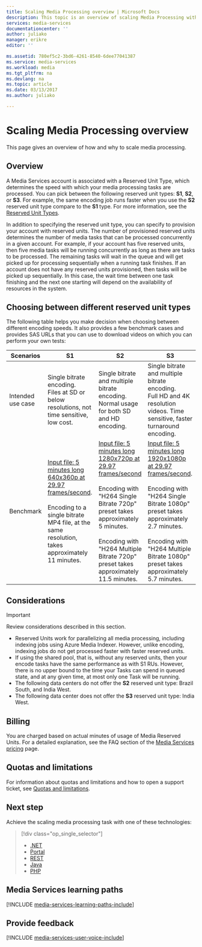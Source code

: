 ```yaml
---
title: Scaling Media Processing overview | Microsoft Docs
description: This topic is an overview of scaling Media Processing with Azure Media Services.
services: media-services
documentationcenter: ''
author: juliako
manager: erikre
editor: ''

ms.assetid: 780ef5c2-3bd6-4261-8540-6dee77041387
ms.service: media-services
ms.workload: media
ms.tgt_pltfrm: na
ms.devlang: na
ms.topic: article
ms.date: 03/13/2017
ms.author: juliako

---
```

# Scaling Media Processing overview
This page gives an overview of how and why to scale media processing. 

## Overview
A Media Services account is associated with a Reserved Unit Type, which determines the speed with which your media processing tasks are processed. You can pick between the following reserved unit types: **S1**, **S2**, or **S3**. For example, the same encoding job runs faster when you use the **S2** reserved unit type compare to the **S1** type. For more information, see the [Reserved Unit Types](https://azure.microsoft.com/blog/high-speed-encoding-with-azure-media-services/).

In addition to specifying the reserved unit type, you can specify to provision your account with reserved units. The number of provisioned reserved units determines the number of media tasks that can be processed concurrently in a given account. For example, if your account has five reserved units, then five media tasks will be running concurrently as long as there are tasks to be processed. The remaining tasks will wait in the queue and will get picked up for processing sequentially when a running task finishes. If an account does not have any reserved units provisioned, then tasks will be picked up sequentially. In this case, the wait time between one task finishing and the next one starting will depend on the availability of resources in the system.

## Choosing between different reserved unit types
The following table helps you make decision when choosing between different encoding speeds. It also provides a few benchmark cases and provides SAS URLs that you can use to download videos on which you can perform your own tests:

| Scenarios | **S1** | **S2** | **S3** |
| --- | --- | --- | --- |
| Intended use case |Single bitrate encoding. <br/>Files at SD or below resolutions, not time sensitive, low cost. |Single bitrate and multiple bitrate encoding.<br/>Normal usage for both SD and HD encoding. |Single bitrate and multiple bitrate encoding.<br/>Full HD and 4K resolution videos. Time sensitive, faster turnaround encoding. |
| Benchmark |[Input file: 5 minutes long 640x360p at 29.97 frames/second](https://wamspartners.blob.core.windows.net/for-long-term-share/Whistler_5min_360p30.mp4?sr=c&si=AzureDotComReadOnly&sig=OY0TZ%2BP2jLK7vmcQsCTAWl33GIVCu67I02pgarkCTNw%3D).<br/><br/>Encoding to a single bitrate MP4 file, at the same resolution, takes approximately 11 minutes. |[Input file: 5 minutes long 1280x720p at 29.97 frames/second](https://wamspartners.blob.core.windows.net/for-long-term-share/Whistler_5min_720p30.mp4?sr=c&si=AzureDotComReadOnly&sig=OY0TZ%2BP2jLK7vmcQsCTAWl33GIVCu67I02pgarkCTNw%3D)<br/><br/>Encoding with "H264 Single Bitrate 720p" preset takes approximately 5 minutes.<br/><br/>Encoding with "H264 Multiple Bitrate 720p" preset takes approximately 11.5 minutes. |[Input file: 5 minutes long 1920x1080p at 29.97 frames/second](https://wamspartners.blob.core.windows.net/for-long-term-share/Whistler_5min_1080p30.mp4?sr=c&si=AzureDotComReadOnly&sig=OY0TZ%2BP2jLK7vmcQsCTAWl33GIVCu67I02pgarkCTNw%3D). <br/><br/>Encoding with "H264 Single Bitrate 1080p" preset takes approximately 2.7 minutes.<br/><br/>Encoding with "H264 Multiple Bitrate 1080p" preset takes approximately 5.7 minutes. |

## Considerations
> [!IMPORTANT]
> Review considerations described in this section.  
> 
> 

* Reserved Units work for parallelizing all media processing, including indexing jobs using Azure Media Indexer.  However, unlike encoding, indexing jobs do not get processed faster with faster reserved units.
* If using the shared pool, that is, without any reserved units, then your encode tasks have the same performance as with S1 RUs. However, there is no upper bound to the time your Tasks can spend in queued state, and at any given time, at most only one Task will be running.
* The following data centers do not offer the **S2** reserved unit type: Brazil South, and India West.
* The following data center does not offer the **S3** reserved unit type: India West.

## Billing

You are charged based on actual minutes of usage of Media Reserved Units. For a detailed explanation, see the FAQ section of the [Media Services pricing](https://azure.microsoft.com/pricing/details/media-services/) page.   

## Quotas and limitations
For information about quotas and limitations and how to open a support ticket, see [Quotas and limitations](media-services-quotas-and-limitations.md).

## Next step
Achieve the scaling media processing task with one of these technologies: 

> [!div class="op_single_selector"]
> * [.NET](media-services-dotnet-encoding-units.md)
> * [Portal](media-services-portal-scale-media-processing.md)
> * [REST](https://docs.microsoft.com/rest/api/media/operations/encodingreservedunittype)
> * [Java](https://github.com/southworkscom/azure-sdk-for-media-services-java-samples)
> * [PHP](https://github.com/Azure/azure-sdk-for-php/tree/master/examples/MediaServices)
> 
> 

## Media Services learning paths
[!INCLUDE [media-services-learning-paths-include](../../includes/media-services-learning-paths-include.md)]

## Provide feedback
[!INCLUDE [media-services-user-voice-include](../../includes/media-services-user-voice-include.md)]

